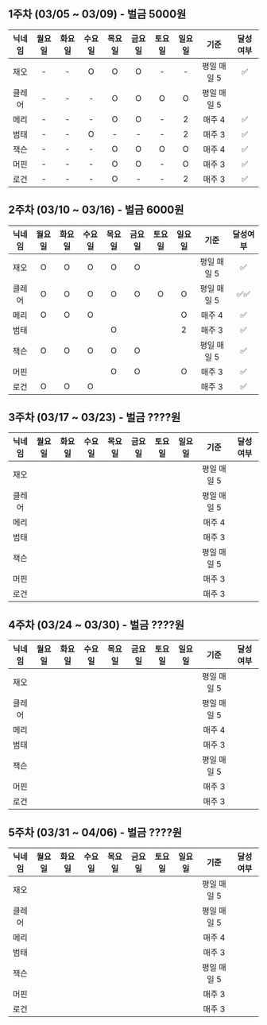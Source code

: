 ## 1주차 (03/05 ~ 03/09) - 벌금 5000원

| 닉네임 | 월요일 | 화요일 | 수요일 | 목요일 | 금요일 | 토요일 | 일요일 |    기준     |  달성여부  |
| :----: | :----: | :----: | :----: | :----: | :----: | :----: | :----: | :---------: | :----: |
|  재오  |   -    |   -    |   O    |   O    |   O    |   -    |   -    | 평일 매일 5 | ✅ |
|  클레어 |   -    |   -    |   -    |   O    |   O    |   O    |   O    | 평일 매일 5 |   |
|  메리  |   -    |   -    |   -    |   O    |   O    |   -    |   2    |   매주 4    | ✅ |
|  범태  |   -    |   -    |   O    |   -    |   -    |   -    |   2    |   매주 3    | ✅ |
|  잭슨  |   -    |   -    |   -    |   O    |   O    |   O    |   O    |   매주 4    | ✅ |
|  머핀  |   -    |   -    |   -    |   O    |   O    |   -    |   O    |   매주 3    | ✅ |
|  로건  |   -    |   -    |   -    |   O    |   -    |   -    |   2    |   매주 3    | ✅ |

## 2주차 (03/10 ~ 03/16) - 벌금 6000원

| 닉네임 | 월요일 | 화요일 | 수요일 | 목요일 | 금요일 | 토요일 | 일요일 |    기준     |  달성여부  |
| :----: | :----: | :----: | :----: | :----: | :----: | :----: | :----: | :---------: | :----: |
|  재오  |    O   |    O   |    O   |    O   |    O   |        |        | 평일 매일 5 | ✅ |
|  클레어 |    O   |    O   |    O   |    O   |    O   |    O   |    O   | 평일 매일 5 | ✅✅ |
|  메리  |    O   |    O   |    O   |        |        |        |    O   |   매주 4    | ✅ |
|  범태  |        |        |        |    O   |        |        |    2   |   매주 3    | ✅ |
|  잭슨  |    O   |    O   |    O   |    O   |    O   |        |        |  평일 매일 5  | ✅ |
|  머핀  |        |        |        |    O   |    O   |        |    O   |   매주 3    | ✅ |
|  로건  |    O   |    O   |    O   |        |        |        |        |   매주 3    | ✅ |

## 3주차 (03/17 ~ 03/23) - 벌금 ????원

| 닉네임 | 월요일 | 화요일 | 수요일 | 목요일 | 금요일 | 토요일 | 일요일 |    기준     |  달성여부  |
| :----: | :----: | :----: | :----: | :----: | :----: | :----: | :----: | :---------: | :----: |
|  재오  |        |        |        |        |        |        |        | 평일 매일 5 |   |
|  클레어 |        |        |        |        |        |        |        | 평일 매일 5 |   |
|  메리  |        |        |        |        |        |        |        |   매주 4    |   |
|  범태  |        |        |        |        |        |        |        |   매주 3    |   |
|  잭슨  |        |        |        |        |        |        |        |  평일 매일 5  |   |
|  머핀  |        |        |        |        |        |        |        |   매주 3    |   |
|  로건  |        |        |        |        |        |        |        |   매주 3    |   |

## 4주차 (03/24 ~ 03/30) - 벌금 ????원

| 닉네임 | 월요일 | 화요일 | 수요일 | 목요일 | 금요일 | 토요일 | 일요일 |    기준     |  달성여부  |
| :----: | :----: | :----: | :----: | :----: | :----: | :----: | :----: | :---------: | :----: |
|  재오  |        |        |        |        |        |        |        | 평일 매일 5 |   |
|  클레어 |        |        |        |        |        |        |        | 평일 매일 5 |   |
|  메리  |        |        |        |        |        |        |        |   매주 4    |   |
|  범태  |        |        |        |        |        |        |        |   매주 3    |   |
|  잭슨  |        |        |        |        |        |        |        |  평일 매일 5  |   |
|  머핀  |        |        |        |        |        |        |        |   매주 3    |   |
|  로건  |        |        |        |        |        |        |        |   매주 3    |   |

## 5주차 (03/31 ~ 04/06) - 벌금 ????원

| 닉네임 | 월요일 | 화요일 | 수요일 | 목요일 | 금요일 | 토요일 | 일요일 |    기준     |  달성여부  |
| :----: | :----: | :----: | :----: | :----: | :----: | :----: | :----: | :---------: | :----: |
|  재오  |        |        |        |        |        |        |        | 평일 매일 5 |   |
|  클레어 |        |        |        |        |        |        |        | 평일 매일 5 |   |
|  메리  |        |        |        |        |        |        |        |   매주 4    |   |
|  범태  |        |        |        |        |        |        |        |   매주 3    |   |
|  잭슨  |        |        |        |        |        |        |        |  평일 매일 5  |   |
|  머핀  |        |        |        |        |        |        |        |   매주 3    |   |
|  로건  |        |        |        |        |        |        |        |   매주 3    |   |